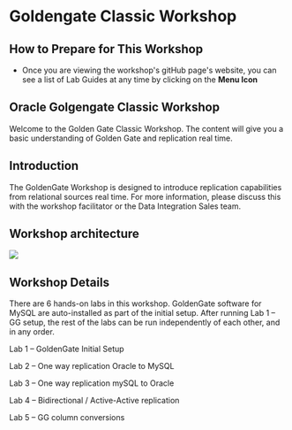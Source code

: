 # Goldengate Classic Workshop


## How to Prepare for This Workshop 

- Once you are viewing the workshop's gitHub page's website, you can see a list of Lab Guides at any time by clicking on the **Menu Icon**

## Oracle Golgengate Classic Workshop

Welcome to the Golden Gate Classic Workshop. The content will give you a basic understanding of Golden Gate and replication real time.

## Introduction

The GoldenGate Workshop is designed to introduce replication capabilities from relational sources real time.  For more information, please discuss this with the workshop facilitator or the Data Integration Sales team.

## Workshop architecture

 ![](./images/image200_1.png)


## Workshop Details

There are 6 hands-on labs in this workshop. GoldenGate software for MySQL are auto-installed as part of the initial setup. After running Lab 1 – GG setup, the rest of the labs can be run independently of each other, and in any order.

Lab 1 – GoldenGate Initial Setup 

Lab 2 – One way replication Oracle to MySQL

Lab 3  – One way replication mySQL to Oracle 

Lab 4 – Bidirectional / Active-Active replication 

Lab 5 – GG column conversions





